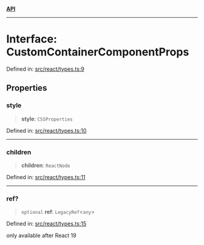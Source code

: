 [**API**](../../API.md)

***

# Interface: CustomContainerComponentProps

Defined in: [src/react/types.ts:9](https://github.com/inokawa/virtua/blob/55ee1f74fd220eab46df8d649d0d7b2c4046c731/src/react/types.ts#L9)

## Properties

### style

> **style**: `CSSProperties`

Defined in: [src/react/types.ts:10](https://github.com/inokawa/virtua/blob/55ee1f74fd220eab46df8d649d0d7b2c4046c731/src/react/types.ts#L10)

***

### children

> **children**: `ReactNode`

Defined in: [src/react/types.ts:11](https://github.com/inokawa/virtua/blob/55ee1f74fd220eab46df8d649d0d7b2c4046c731/src/react/types.ts#L11)

***

### ref?

> `optional` **ref**: `LegacyRef`\<`any`\>

Defined in: [src/react/types.ts:15](https://github.com/inokawa/virtua/blob/55ee1f74fd220eab46df8d649d0d7b2c4046c731/src/react/types.ts#L15)

only available after React 19
